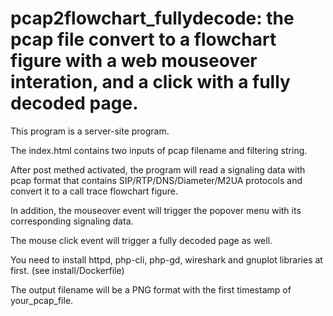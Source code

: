 # pcap2flowchart_fullydecode: the pcap file convert to a flowchart figure with a web mouseover interation, and a click with a fully decoded page.

This program is a server-site program.

The index.html contains two inputs of pcap filename and filtering string.

After post methed activated, the program will read a signaling data with pcap format that contains SIP/RTP/DNS/Diameter/M2UA protocols and convert it to a call trace flowchart figure.

In addition, the mouseover event will trigger the popover menu with its corresponding signaling data.

The mouse click event will trigger a fully decoded page as well.

You need to install httpd, php-cli, php-gd, wireshark and gnuplot libraries at first. (see install/Dockerfile)

The output filename will be a PNG format with the first timestamp of your_pcap_file.
